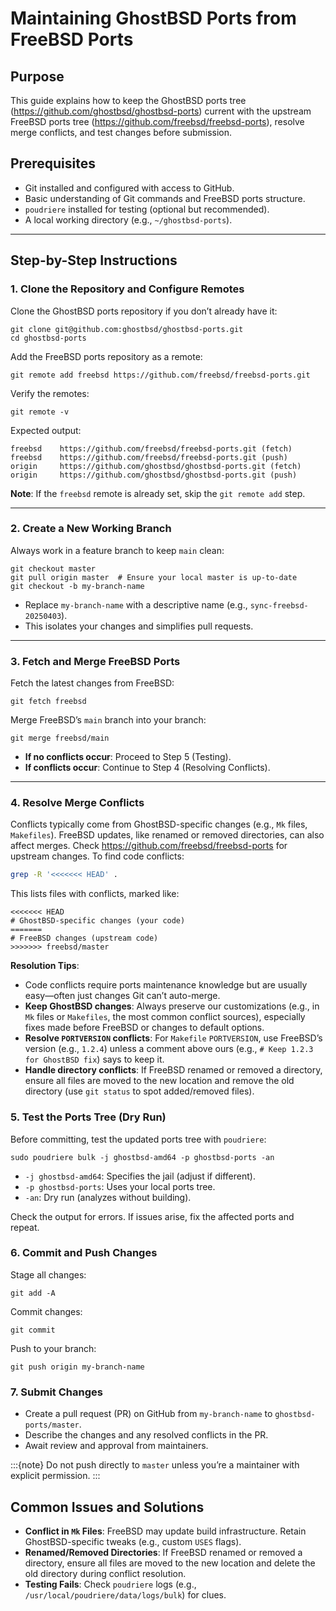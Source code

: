 # Maintaining GhostBSD Ports from FreeBSD Ports

## Purpose
This guide explains how to keep the GhostBSD ports tree (https://github.com/ghostbsd/ghostbsd-ports) current with the upstream FreeBSD ports tree (https://github.com/freebsd/freebsd-ports), resolve merge conflicts, and test changes before submission.

## Prerequisites
- Git installed and configured with access to GitHub.
- Basic understanding of Git commands and FreeBSD ports structure.
- `poudriere` installed for testing (optional but recommended).
- A local working directory (e.g., `~/ghostbsd-ports`).

---

## Step-by-Step Instructions

### 1. Clone the Repository and Configure Remotes
Clone the GhostBSD ports repository if you don’t already have it:
```shell
git clone git@github.com:ghostbsd/ghostbsd-ports.git
cd ghostbsd-ports
```
Add the FreeBSD ports repository as a remote:
```shell
git remote add freebsd https://github.com/freebsd/freebsd-ports.git
```
Verify the remotes:
```shell
git remote -v
```
Expected output:
```
freebsd    https://github.com/freebsd/freebsd-ports.git (fetch)
freebsd    https://github.com/freebsd/freebsd-ports.git (push)
origin     https://github.com/ghostbsd/ghostbsd-ports.git (fetch)
origin     https://github.com/ghostbsd/ghostbsd-ports.git (push)
```

**Note**: If the `freebsd` remote is already set, skip the `git remote add` step.

---

### 2. Create a New Working Branch
Always work in a feature branch to keep `main` clean:
```shell
git checkout master
git pull origin master  # Ensure your local master is up-to-date
git checkout -b my-branch-name
```
- Replace `my-branch-name` with a descriptive name (e.g., `sync-freebsd-20250403`).
- This isolates your changes and simplifies pull requests.

---

### 3. Fetch and Merge FreeBSD Ports
Fetch the latest changes from FreeBSD:
```shell
git fetch freebsd
```
Merge FreeBSD’s `main` branch into your branch:
```shell
git merge freebsd/main
```

- **If no conflicts occur**: Proceed to Step 5 (Testing).
- **If conflicts occur**: Continue to Step 4 (Resolving Conflicts).
---

### 4. Resolve Merge Conflicts
Conflicts typically come from GhostBSD-specific changes (e.g., `Mk` files, `Makefiles`). FreeBSD updates, like renamed or removed directories, can also affect merges. Check https://github.com/freebsd/freebsd-ports for upstream changes. To find code conflicts:
```bash
grep -R '<<<<<<< HEAD' .
```
This lists files with conflicts, marked like:
```
<<<<<<< HEAD
# GhostBSD-specific changes (your code)
=======
# FreeBSD changes (upstream code)
>>>>>>> freebsd/master
```

**Resolution Tips**:
- Code conflicts require ports maintenance knowledge but are usually easy—often just changes Git can’t auto-merge.
- **Keep GhostBSD changes**: Always preserve our customizations (e.g., in `Mk` files or `Makefiles`, the most common conflict sources), especially fixes made before FreeBSD or changes to default options.
- **Resolve `PORTVERSION` conflicts**: For `Makefile` `PORTVERSION`, use FreeBSD’s version (e.g., `1.2.4`) unless a comment above ours (e.g., `# Keep 1.2.3 for GhostBSD fix`) says to keep it.
- **Handle directory conflicts**: If FreeBSD renamed or removed a directory, ensure all files are moved to the new location and remove the old directory (use `git status` to spot added/removed files).

### 5. Test the Ports Tree (Dry Run)
Before committing, test the updated ports tree with `poudriere`:
```shell
sudo poudriere bulk -j ghostbsd-amd64 -p ghostbsd-ports -an
```
- `-j ghostbsd-amd64`: Specifies the jail (adjust if different).
- `-p ghostbsd-ports`: Uses your local ports tree.
- `-an`: Dry run (analyzes without building).

Check the output for errors. If issues arise, fix the affected ports and repeat.

### 6. Commit and Push Changes
Stage all changes:
```shell
git add -A
```
Commit changes:
```shell
git commit
```
Push to your branch:
```shell
git push origin my-branch-name
```

### 7. Submit Changes
- Create a pull request (PR) on GitHub from `my-branch-name` to `ghostbsd-ports/master`.
- Describe the changes and any resolved conflicts in the PR.
- Await review and approval from maintainers.

:::{note}
Do not push directly to `master` unless you’re a maintainer with explicit permission.
:::

## Common Issues and Solutions
- **Conflict in `Mk` Files**: FreeBSD may update build infrastructure. Retain GhostBSD-specific tweaks (e.g., custom `USES` flags).
- **Renamed/Removed Directories**: If FreeBSD renamed or removed a directory, ensure all files are moved to the new location and delete the old directory during conflict resolution.
- **Testing Fails**: Check `poudriere` logs (e.g., `/usr/local/poudriere/data/logs/bulk`) for clues.
